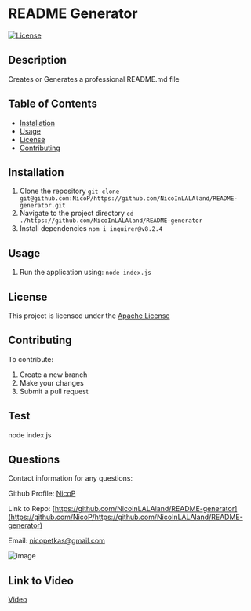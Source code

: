 # README Generator
[![License](https://img.shields.io/badge/License-Apache%202.0-blue.svg)](https://opensource.org/licenses/Apache-2.0)

## Description
  Creates or Generates a professional README.md file

## Table of Contents
- [Installation](#installation)
- [Usage](#usage)
- [License](#license)
- [Contributing](#contributing)

## Installation

1. Clone the repository `git clone git@github.com:NicoP/https://github.com/NicoInLALAland/README-generator.git`
2. Navigate to the project directory `cd ./https://github.com/NicoInLALAland/README-generator`
3. Install dependencies `npm i inquirer@v8.2.4`


## Usage
1. Run the application using: 
```node index.js```

## License

This project is licensed under the [Apache License](https://opensource.org/licenses/Apache-2.0)


## Contributing

To contribute:

1. Create a new branch
2. Make your changes
3. Submit a pull request

## Test

node index.js


## Questions

Contact information for any questions:

Github Profile: [NicoP](https://github.com/NicoP)

Link to Repo: [https://github.com/NicoInLALAland/README-generator](https://github.com/NicoP/https://github.com/NicoInLALAland/README-generator)

Email: [nicopetkas@gmail.com](emailto:nicopetkas@gmail.com)

![image](/README-generator.gif)

## Link to Video
[Video][def]

[def]: https://drive.google.com/file/d/1JB4Ce9nUlrd3YTzBMZaz7n2IiKDt0mhM/view
